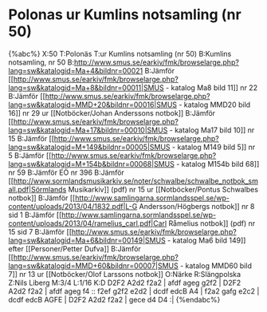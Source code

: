 # Polonas ur Kumlins notsamling (nr 50)

{%abc%}
X:50
T:Polonäs
T:ur Kumlins notsamling (nr 50)
B:Kumlins notsamling, nr 50
B:http://www.smus.se/earkiv/fmk/browselarge.php?lang=sw&katalogid=Ma+4&bildnr=00021
B:Jämför [[http://www.smus.se/earkiv/fmk/browselarge.php?lang=sw&katalogid=Ma+8&bildnr=00011|SMUS - katalog Ma8 bild 11]] nr 22
B:Jämför [[http://www.smus.se/earkiv/fmk/browselarge.php?lang=sw&katalogid=MMD+20&bildnr=00016|SMUS - katalog MMD20 bild 16]] nr 29 ur [[Notböcker/Johan Anderssons notbok]]
B:Jämför [[http://www.smus.se/earkiv/fmk/browselarge.php?lang=sw&katalogid=Ma+17&bildnr=00010|SMUS - katalog Ma17 bild 10]] nr 15
B:Jämför [[http://www.smus.se/earkiv/fmk/browselarge.php?lang=sw&katalogid=M+149&bildnr=00005|SMUS - katalog M149 bild 5]] nr 5
B:Jämför [[http://www.smus.se/earkiv/fmk/browselarge.php?lang=sw&katalogid=M+154b&bildnr=00068|SMUS - katalog M154b bild 68]] nr 59
B:Jämför EÖ nr 396
B:Jämför [[http://www.sormlandsmusikarkiv.se/noter/schwalbe/schwalbe_notbok_small.pdf|Sörmlands Musikarkiv]] (pdf) nr 15 ur [[Notböcker/Pontus Schwalbes notbok]]
B:Jämför [[http://www.samlingarna.sormlandsspel.se/wp-content/uploads/2013/04/1832.pdf|L-G Andersson/Högbergs notbok]] nr 8 sid 1
B:Jämför [[http://www.samlingarna.sormlandsspel.se/wp-content/uploads/2013/04/ramelius_carl.pdf|Carl Råmelius notbok]] (pdf) nr 15 sid 7
B:Jämför [[http://www.smus.se/earkiv/fmk/browselarge.php?lang=sw&katalogid=Ma+6&bildnr=00149|SMUS - katalog Ma6 bild 149]] efter [[Personer/Petter Dufva]]
B:Jämför [[http://www.smus.se/earkiv/fmk/browselarge.php?lang=sw&katalogid=MMD+60&bildnr=00007|SMUS - katalog MMD60 bild 7]] nr 13 ur [[Notböcker/Olof Larssons notbok]]
O:Närke
R:Slängpolska
Z:Nils Liberg
M:3/4
L:1/16
K:D
D2F2 A2d2 f2a2 | afdf ageg g2f2 | D2F2 A2d2 f2a2 | afdf ageg f4 ::
f2ef g2f2 e2d2 | dcdf edcB A4 | f2a2 gafg e2c2 | dcdf edcB AGFE |
D2F2 A2d2 f2a2 | gece d4 D4 :|
{%endabc%}
